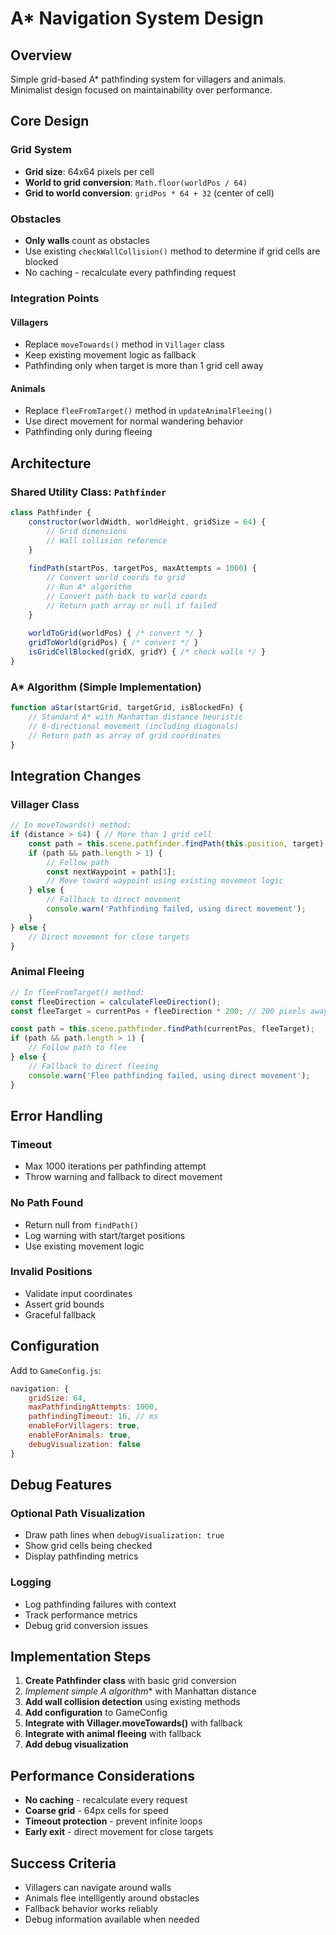 # A* Navigation System Design

## Overview

Simple grid-based A* pathfinding system for villagers and animals. Minimalist design focused on maintainability over performance.

## Core Design

### Grid System
- **Grid size**: 64x64 pixels per cell
- **World to grid conversion**: `Math.floor(worldPos / 64)`
- **Grid to world conversion**: `gridPos * 64 + 32` (center of cell)

### Obstacles
- **Only walls** count as obstacles
- Use existing `checkWallCollision()` method to determine if grid cells are blocked
- No caching - recalculate every pathfinding request

### Integration Points

#### Villagers
- Replace `moveTowards()` method in `Villager` class
- Keep existing movement logic as fallback
- Pathfinding only when target is more than 1 grid cell away

#### Animals  
- Replace `fleeFromTarget()` method in `updateAnimalFleeing()`
- Use direct movement for normal wandering behavior
- Pathfinding only during fleeing

## Architecture

### Shared Utility Class: `Pathfinder`
```javascript
class Pathfinder {
    constructor(worldWidth, worldHeight, gridSize = 64) {
        // Grid dimensions
        // Wall collision reference
    }
    
    findPath(startPos, targetPos, maxAttempts = 1000) {
        // Convert world coords to grid
        // Run A* algorithm
        // Convert path back to world coords
        // Return path array or null if failed
    }
    
    worldToGrid(worldPos) { /* convert */ }
    gridToWorld(gridPos) { /* convert */ }
    isGridCellBlocked(gridX, gridY) { /* check walls */ }
}
```

### A* Algorithm (Simple Implementation)
```javascript
function aStar(startGrid, targetGrid, isBlockedFn) {
    // Standard A* with Manhattan distance heuristic
    // 8-directional movement (including diagonals)
    // Return path as array of grid coordinates
}
```

## Integration Changes

### Villager Class
```javascript
// In moveTowards() method:
if (distance > 64) { // More than 1 grid cell
    const path = this.scene.pathfinder.findPath(this.position, target);
    if (path && path.length > 1) {
        // Follow path
        const nextWaypoint = path[1];
        // Move toward waypoint using existing movement logic
    } else {
        // Fallback to direct movement
        console.warn('Pathfinding failed, using direct movement');
    }
} else {
    // Direct movement for close targets
}
```

### Animal Fleeing
```javascript
// In fleeFromTarget() method:
const fleeDirection = calculateFleeDirection();
const fleeTarget = currentPos + fleeDirection * 200; // 200 pixels away

const path = this.scene.pathfinder.findPath(currentPos, fleeTarget);
if (path && path.length > 1) {
    // Follow path to flee
} else {
    // Fallback to direct fleeing
    console.warn('Flee pathfinding failed, using direct movement');
}
```

## Error Handling

### Timeout
- Max 1000 iterations per pathfinding attempt
- Throw warning and fallback to direct movement

### No Path Found
- Return null from `findPath()`
- Log warning with start/target positions
- Use existing movement logic

### Invalid Positions
- Validate input coordinates
- Assert grid bounds
- Graceful fallback

## Configuration

Add to `GameConfig.js`:
```javascript
navigation: {
    gridSize: 64,
    maxPathfindingAttempts: 1000,
    pathfindingTimeout: 16, // ms
    enableForVillagers: true,
    enableForAnimals: true,
    debugVisualization: false
}
```

## Debug Features

### Optional Path Visualization
- Draw path lines when `debugVisualization: true`
- Show grid cells being checked
- Display pathfinding metrics

### Logging
- Log pathfinding failures with context
- Track performance metrics
- Debug grid conversion issues

## Implementation Steps

1. **Create Pathfinder class** with basic grid conversion
2. **Implement simple A* algorithm** with Manhattan distance
3. **Add wall collision detection** using existing methods
4. **Add configuration** to GameConfig
5. **Integrate with Villager.moveTowards()** with fallback
6. **Integrate with animal fleeing** with fallback
7. **Add debug visualization**

## Performance Considerations

- **No caching** - recalculate every request
- **Coarse grid** - 64px cells for speed
- **Timeout protection** - prevent infinite loops
- **Early exit** - direct movement for close targets

## Success Criteria

- Villagers can navigate around walls
- Animals flee intelligently around obstacles
- Fallback behavior works reliably
- Debug information available when needed 
